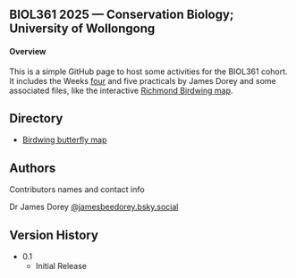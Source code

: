 
<!-- README.md is generated from README.Rmd. Please edit that file -->

## **BIOL361** 2025 — Conservation Biology; University of Wollongong

#### **Overview**

This is a simple GitHub page to host some activities for the BIOL361
cohort. It includes the Weeks [four](DoreyPrac1/Prac1_BIOL361.html) and
five practicals by James Dorey and some associated files, like the
interactive [Richmond Birdwing
map](https://jbdorey.github.io/BIOL361_25/Ornithoptera%20richmondia.html).

## Directory

- [Birdwing butterfly
  map](https://jbdorey.github.io/BIOL361_25/Ornithoptera%20richmondia.html)

## Authors

Contributors names and contact info

Dr James Dorey
[@jamesbeedorey.bsky.social](%5Bhttps://twitter.com/dompizzie%5D(https://bsky.app/profile/jamesbeedorey.bsky.social))

## Version History

- 0.1
  - Initial Release
